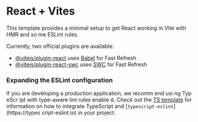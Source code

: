 # React + Vites
 
This template provides a minimal setup to get React working in Vite with HMR and   so me ESLint rules.

Currently, two official plugins are available:

- [@vitejs/plugin-react](https://github.com/vitejs/vite-plugin-react/blob/main/packages/plugin-react) uses [Babel](https://babeljs.io/) for Fast Refresh
- [@vitejs/plugin-react-swc](https://github.com/vitejs/vite-plugin-react/blob/main/packages/plugin-react-swc)  uses [SWC](https://swc.rs/) for Fast Refresh

### Expanding the ESLint configuration
 
If you are developing a production application, we recomm end  usi ng Typ eScr ipt with type-aware lint  rules enable d. Check out the [TS template](https://github.com/vitejs/vite/tree/main/packages/create-vite/template-react-ts) for information on how to integrate TypeScript and [`typescript-eslint`](https://types cript-eslint.io) in your project.   
 
  
 
 
